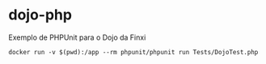# dojo-php
Exemplo de PHPUnit para o Dojo da Finxi

```
docker run -v $(pwd):/app --rm phpunit/phpunit run Tests/DojoTest.php
```
